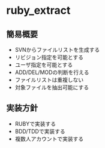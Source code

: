 ruby_extract
============

## 簡易概要
* SVNからファイルリストを生成する
* リビジョン指定を可能とする
* ユーザ指定を可能とする
* ADD/DEL/MODの判断を行える
* ファイルリストは重複しない
* 対象ファイルを抽出可能にする

## 実装方針
* RUBYで実装する
* BDD/TDDで実装する
* 複数人アカウントで実装する

